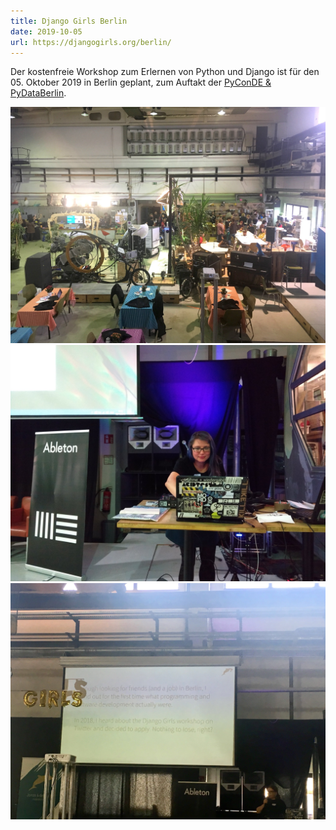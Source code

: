 ```yaml
---
title: Django Girls Berlin
date: 2019-10-05
url: https://djangogirls.org/berlin/
---
```


Der kostenfreie Workshop zum Erlernen von Python und Django ist für den 05. Oktober 2019 in Berlin geplant, zum Auftakt der [PyConDE & PyDataBerlin](https://de.pycon.org/).

![](./dgb6.jpg)
![](./dgb6a.jpg)
![](./dgb6b.jpg)
